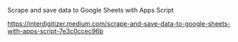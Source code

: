 
Scrape and save data to Google Sheets with Apps Script

https://interdigitizer.medium.com/scrape-and-save-data-to-google-sheets-with-apps-script-7e3c0ccec96b

